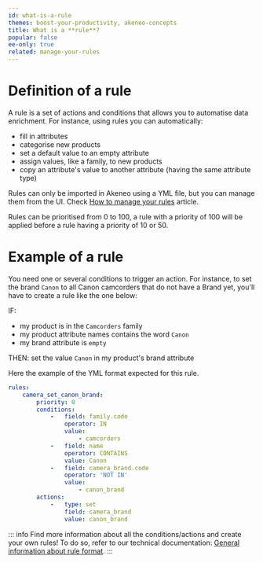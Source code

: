 ```yaml
---
id: what-is-a-rule
themes: boost-your-productivity, akeneo-concepts
title: What is a **rule**?
popular: false
ee-only: true
related: manage-your-rules
---
```


# Definition of a rule

A rule is a set of actions and conditions that allows you to automatise data enrichment. 
For instance, using rules you can automatically:
- fill in attributes
- categorise new products
- set a default value to an empty attribute
- assign values, like a family, to new products
- copy an attribute's value to another attribute (having the same attribute type)

Rules can only be imported in Akeneo using a YML file, but you can manage them from the UI. Check [How to manage your rules](manage-your-rules.html) article. 

Rules can be prioritised from 0 to 100, a rule with a priority of 100 will be applied before a rule having a priority of 10 or 50.

# Example of a rule

You need one or several conditions to trigger an action. For instance, to set the brand `Canon` to all Canon camcorders that do not have a Brand yet, you'll have to create a rule like the one below:

IF:
- my product is in the `Camcorders` family
- my product attribute names contains the word `Canon`
- my brand attribute is `empty` 

THEN:
set the value `Canon` in my product's brand attribute 

Here the example of the YML format expected for this rule.

```yaml
rules:
    camera_set_canon_brand:
        priority: 0
        conditions:
            -   field: family.code
                operator: IN
                value:
                    - camcorders
            -   field: name
                operator: CONTAINS
                value: Canon
            -   field: camera_brand.code
                operator: 'NOT IN'
                value:
                    - canon_brand
        actions:
            -   type: set
                field: camera_brand
                value: canon_brand
``` 

::: info
Find more information about all the conditions/actions and create your own rules! To do so, refer to our technical documentation: [General information about rule format](https://docs.akeneo.com/latest/manipulate_pim_data/rule/general_information_on_rule_format.html#enrichment-rule-structure).
:::

